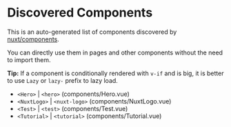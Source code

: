# Discovered Components

This is an auto-generated list of components discovered by [nuxt/components](https://github.com/nuxt/components).

You can directly use them in pages and other components without the need to import them.

**Tip:** If a component is conditionally rendered with `v-if` and is big, it is better to use `Lazy` or `lazy-` prefix to lazy load.

- `<Hero>` | `<hero>` (components/Hero.vue)
- `<NuxtLogo>` | `<nuxt-logo>` (components/NuxtLogo.vue)
- `<Test>` | `<test>` (components/Test.vue)
- `<Tutorial>` | `<tutorial>` (components/Tutorial.vue)
